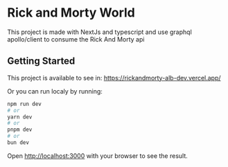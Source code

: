 # Rick and Morty World

This project is made with NextJs and typescript and use graphql apollo/client to consume the Rick And Morty api

## Getting Started

This project is available to see in: https://rickandmorty-alb-dev.vercel.app/

Or you can run localy by running:

```bash
npm run dev
# or
yarn dev
# or
pnpm dev
# or
bun dev
```

Open [http://localhost:3000](http://localhost:3000) with your browser to see the result.
